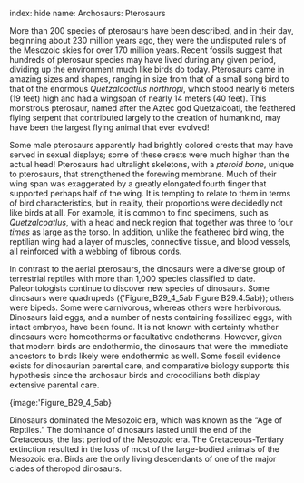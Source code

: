 index: hide
name: Archosaurs: Pterosaurs

More than 200 species of pterosaurs have been described, and in their day, beginning about 230 million years ago, they were the undisputed rulers of the Mesozoic skies for over 170 million years. Recent fossils suggest that hundreds of pterosaur species may have lived during any given period, dividing up the environment much like birds do today. Pterosaurs came in amazing sizes and shapes, ranging in size from that of a small song bird to that of the enormous  *Quetzalcoatlus northropi*, which stood nearly 6 meters (19 feet) high and had a wingspan of nearly 14 meters (40 feet). This monstrous pterosaur, named after the Aztec god Quetzalcoatl, the feathered flying serpent that contributed largely to the creation of humankind, may have been the largest flying animal that ever evolved!

Some male pterosaurs apparently had brightly colored crests that may have served in sexual displays; some of these crests were much higher than the actual head! Pterosaurs had ultralight skeletons, with a  *pteroid bone*, unique to pterosaurs, that strengthened the forewing membrane. Much of their wing span was exaggerated by a greatly elongated fourth finger that supported perhaps half of the wing. It is tempting to relate to them in terms of bird characteristics, but in reality, their proportions were decidedly not like birds at all. For example, it is common to find specimens, such as  *Quetzalcoatlus*, with a head and neck region that together was three to four  *times* as large as the torso. In addition, unlike the feathered bird wing, the reptilian wing had a layer of muscles, connective tissue, and blood vessels, all reinforced with a webbing of fibrous cords.

In contrast to the aerial pterosaurs, the dinosaurs were a diverse group of terrestrial reptiles with more than 1,000 species classified to date. Paleontologists continue to discover new species of dinosaurs. Some dinosaurs were quadrupeds ({'Figure_B29_4_5ab Figure B29.4.5ab}); others were bipeds. Some were carnivorous, whereas others were herbivorous. Dinosaurs laid eggs, and a number of nests containing fossilized eggs, with intact embryos, have been found. It is not known with certainty whether dinosaurs were homeotherms or facultative endotherms. However, given that modern birds are endothermic, the dinosaurs that were the immediate ancestors to birds likely were endothermic as well. Some fossil evidence exists for dinosaurian parental care, and comparative biology supports this hypothesis since the archosaur birds and crocodilians both display extensive parental care.


{image:'Figure_B29_4_5ab}
        

Dinosaurs dominated the Mesozoic era, which was known as the “Age of Reptiles.” The dominance of dinosaurs lasted until the end of the Cretaceous, the last period of the Mesozoic era. The Cretaceous-Tertiary extinction resulted in the loss of most of the large-bodied animals of the Mesozoic era. Birds are the only living descendants of one of the major clades of theropod dinosaurs.

